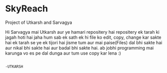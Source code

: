 # SkyReach
Project of Utkarsh and Sarvagya

Hi Sarvagya mai Utkarsh aur ye hamari repositery hai repositery ek tarah ki jagah hoti hai jaha hum sab ek sath ek hi file ko edit, copy, change kar sakte hai 
ek tarah se ye ek tijori hai jisme tum aur mai paise(Files) dal bhi sakte hai aur nikal bhi sakte hai aur badal bhi sakte hai. 
ab jobhi programming mai karunga vo es pe dal dunga aur tum use copy kar lena :)


                                                                                                    -UTKARSH
